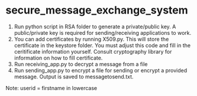 # secure_message_exchange_system

1) Run python script in RSA folder to generate a private/public key. A public/private key is required for sending/receiving applications to work.
2) You can add certificates by running X509.py. This will store the certificate in the keystore folder. You must adjust this code and fill in the ceritificate information yourself. Consult cryptography library for information on how to fill certificate.
3) Run receiving_app.py to decrypt a message from a file
4) Run sending_app.py to encrypt a file for sending or encrypt a provided message. Output is saved to messagetosend.txt.

Note:
userid = firstname in lowercase
